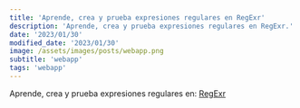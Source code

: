 ```yaml
---
title: 'Aprende, crea y prueba expresiones regulares en RegExr'
description: 'Aprende, crea y prueba expresiones regulares en RegExr.'
date: '2023/01/30'
modified_date: '2023/01/30'
image: /assets/images/posts/webapp.png
subtitle: 'webapp'
tags: 'webapp'
---
```


Aprende, crea y prueba expresiones regulares en: [RegExr](https://regexr.com/)
